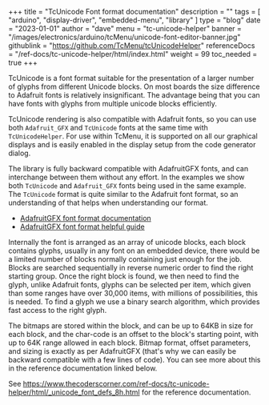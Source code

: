 +++
title = "TcUnicode Font format documentation"
description = ""
tags = [ "arduino", "display-driver", "embedded-menu", "library" ]
type = "blog"
date = "2023-01-01"
author =  "dave"
menu = "tc-unicode-helper"
banner = "/images/electronics/arduino/tcMenu/unicode-font-editor-banner.jpg"
githublink = "https://github.com/TcMenu/tcUnicodeHelper"
referenceDocs = "/ref-docs/tc-unicode-helper/html/index.html"
weight = 99
toc_needed = true
+++

TcUnicode is a font format suitable for the presentation of a larger number of glyphs from different Unicode blocks. On most boards the size difference to Adafruit fonts is relatively insignificant. The advantage being that you can have fonts with glyphs from multiple unicode blocks efficiently. 

TcUnicode rendering is also compatible with Adafruit fonts, so you can use both `Adafruit_GFX` and `TcUnicode` fonts at the same time with `TcUnicodeHelper`. For use within TcMenu, it is supported on all our graphical displays and is easily enabled in the display setup from the code generator dialog.

The library is fully backward compatible with AdafruitGFX fonts, and can interchange between them without any effort. In the examples we show both `TcUnicode` and `Adafruit_GFX` fonts being used in the same example. The `TcUnicode` format is quite similar to the Adafruit font format, so an understanding of that helps when understanding our format.

* [AdafruitGFX font format documentation](https://learn.adafruit.com/creating-custom-symbol-font-for-adafruit-gfx-library/understanding-the-font-specification)
* [AdafruitGFX font format helpful guide](https://glenviewsoftware.com/projects/products/adafonteditor/adafruit-gfx-font-format/)

Internally the font is arranged as an array of unicode blocks, each block contains glyphs, usually in any font on an embedded device, there would be a limited number of blocks normally containing just enough for the job. Blocks are searched sequentially in reverse numeric order to find the right starting group. Once the right block is found, we then need to find the glyph, unlike Adafruit fonts, glyphs can be selected per item, which given than some ranges have over 30,000 items, with millions of possibilities, this is needed. To find a glyph we use a binary search algorithm, which provides fast access to the right glyph.

The bitmaps are stored within the block, and can be up to 64KB in size for each block, and the char-code is an offset to the block's starting point, with up to 64K range allowed in each block. Bitmap format, offset parameters, and sizing is exactly as per AdafruitGFX (that's why we can easily be backward compatible with a few lines of code). You can see more about this in the reference documentation linked below.

See https://www.thecoderscorner.com/ref-docs/tc-unicode-helper/html/_unicode_font_defs_8h.html for the reference documentation.